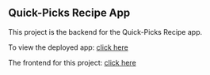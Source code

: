 <h2>Quick-Picks Recipe App</h2>

This project is the backend for the Quick-Picks Recipe app.

To view the deployed app: [click here](https://get-a-recipe.herokuapp.com/)

The frontend for this project: [click here](https://github.com/jeqiu/recipe_app_frontend)